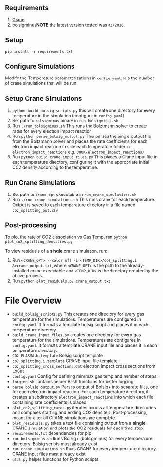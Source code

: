 
## Requirements
1. [Crane](https://github.com/lcpp-org/crane) 
2. [bolsigminus](http://www.bolsig.laplace.univ-tlse.fr/download.html)**NOTE** the latest version tested was `03/2016`.

## Setup
`pip install -r requirements.txt`

## Configure Simulations
Modify the Temperature parameterizations in `config.yaml`. `N` is the number
of crane simulations that will be run.

## Setup Crane Simulations
1. `python build_bolsig_scripts.py` this will create one directory for
    every temperature in the simulation (configure in `config.yaml`)
2. Set path to `bolsigminus` binary in `run_bolsigminus.sh`
3. Run `./run_bolsigminus.sh` This runs the Bolztmann solver to create rates
for every electron impact reaction
4. Run `python parse_bolsig_output.py` This parses the single output file from the Boltzmann solver and places the rate coefficients for each electron impact reaction in side each temperature folder in `electron_impact_reactions` e.g. `300K/electron_impact_reactions/`
5. Run `python build_crane_input_files.py` This places a Crane input
file in each temperature directory, configuring it with the appropriate
initial CO2 density according to the temperature.

## Run Crane Simulations
1. Set path to `crane-opt` executable in `run_crane_simulations.sh`
2. Run `./run_crane_simulations.sh` This runs crane for each temperature. Output is saved to each temperature directory in a file named `co2_splitting_out.csv`

## Post-processing
To plot the rate of CO2 dissociation vs Gas Temp, run `python plot_co2_splitting_densities.py`

To view residuals of a **single** crane simulation, run:
1. Run `<CRANE_OPT> --color off -i <TEMP_DIR>/co2_splitting.i &>crane_output.txt`, where `<CRANE_OPT>` is the path to the already-installed crane executable and `<TEMP_DIR>` is the directory created by the above process.
2. Run `python plot_residuals.py crane_output.txt`



# File Overview
- `build_bolsig_scripts.py` This creates one directory for every gas temperature for the simulations. Temperatures are configured in `config.yaml`. It formats a template bolsig script and places it in each temperature directory
- `build_crane_input_files.py` creates one directory for every gas temperature for the simulations. Temperatures are configures in `config.yaml`. It formats a template CRANE input file and places it in each temperature directory.
- `CO2_PLASMA.b.template` Bolsig script template
- `co2_splitting.i.template` CRANE input file template
- `co2_splitting_cross_sections.dat` electron impact cross sections from LxCat
- `config.yaml` Config for defining min/max gas temp and number of steps
- `logging.sh` contains helper Bash functions for better logging
- `parse_bolsig_output.py` Parses output of Bolsig+ into separate files, one for each
electron impact reaction. For each temperature directory, it creates a subdirectory `electron_impact_reactions` into which each file containing rate coefficients is placed
- `plot_co2_splitting_rates.py` iterates across all temperature directories and compares starting and ending CO2 densiteis. Post-processing, meant for after all CRANE simulations are complete.
- `plot_residuals.py` takes a text file containing output from a **single** CRANE simulation and plots the CO2 residuals for each time step
- `requirements.txt` dependencies for pip
- `run_bolsigminus.sh` Runs Bolsig+ (bolsigminus) for every temperature directory. Bolsig scripts must already exist
- `run_crane_simulations.sh` Runs CRANE for every temperature directory. CRANE input files must already exist
- `util.py` helper functions for Python scripts
